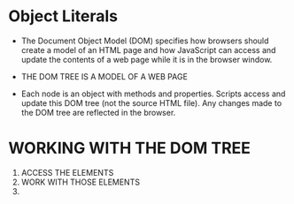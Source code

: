 # Object Literals
* The Document Object Model (DOM) specifies
how browsers should create a model of an HTML
page and how JavaScript can access and update the
contents of a web page while it is in the browser window.

* THE DOM TREE IS A MODEL OF A WEB PAGE

* Each node is an object with methods and properties.
Scripts access and update this DOM tree (not the source HTML file).
Any changes made to the DOM tree are reflected in the browser.

# WORKING WITH THE DOM TREE
1. ACCESS THE ELEMENTS
2. WORK WITH THOSE ELEMENTS
3. 
